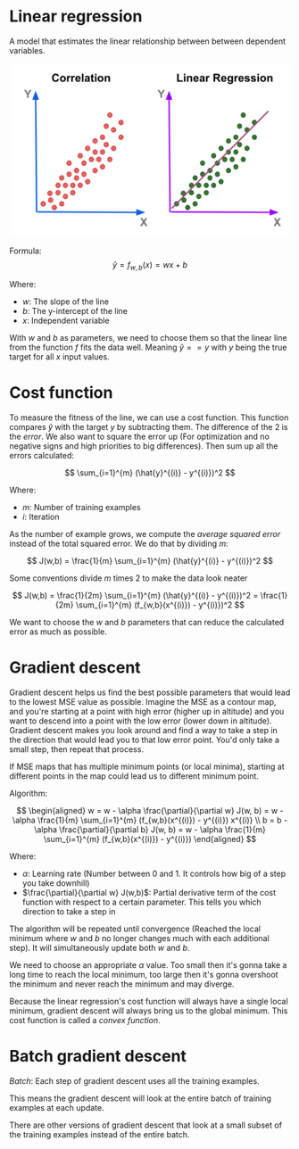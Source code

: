 # Linear regression

A model that estimates the linear relationship between between dependent variables.

![](./Assets/linear-regression-example-image.png)

Formula:
$$
\hat{y} = f_{w, b}(x) = wx + b
$$

Where:
- $w$: The slope of the line
- $b$: The y-intercept of the line
- $x$: Independent variable

With $w$ and $b$ as parameters, we need to choose them so that the linear line from the function $f$ fits the data well. Meaning $\hat{y} == y$ with $y$ being the true target for all $x$ input values.

# Cost function

To measure the fitness of the line, we can use a cost function. This function compares $\hat{y}$ with the target $y$ by subtracting them. The difference of the 2 is the *error*. We also want to square the error up (For optimization and no negative signs and high priorities to big differences). Then sum up all the errors calculated:

$$
\sum_{i=1}^{m} (\hat{y}^{(i)} - y^{(i)})^2
$$

Where:
- $m$: Number of training examples
- $i$: Iteration

As the number of example grows, we compute the *average squared error* instead of the total squared error. We do that by dividing $m$:

$$
J(w,b) = \frac{1}{m} \sum_{i=1}^{m} (\hat{y}^{(i)} - y^{(i)})^2
$$

Some conventions divide $m$ times 2 to make the data look neater

$$
J(w,b) = \frac{1}{2m} \sum_{i=1}^{m} (\hat{y}^{(i)} - y^{(i)})^2 = \frac{1}{2m} \sum_{i=1}^{m} (f_{w,b}(x^{(i)}) - y^{(i)})^2
$$

We want to choose the $w$ and $b$ parameters that can reduce the calculated error as much as possible.

# Gradient descent

Gradient descent helps us find the best possible parameters that would lead to the lowest MSE value as possible. Imagine the MSE as a contour map, and you're starting at a point with high error (higher up in altitude) and you want to descend into a point with the low error (lower down in altitude). Gradient descent makes you look around and find a way to take a step in the direction that would lead you to that low error point. You'd only take a small step, then repeat that process.

If MSE maps that has multiple minimum points (or local minima), starting at different points in the map could lead us to different minimum point.

Algorithm:

$$
\begin{aligned}
w = w - \alpha \frac{\partial}{\partial w} J(w, b) = w - \alpha \frac{1}{m} \sum_{i=1}^{m} (f_{w,b}(x^{(i)}) - y^{(i)}) x^{(i)}
\\
b = b - \alpha \frac{\partial}{\partial b} J(w, b) = w - \alpha \frac{1}{m} \sum_{i=1}^{m} (f_{w,b}(x^{(i)}) - y^{(i)})
\end{aligned}
$$

Where:
- $\alpha$: Learning rate (Number between 0 and 1. It controls how big of a step you take downhill)
- $\frac{\partial}{\partial w} J(w,b)$: Partial derivative term of the cost function with respect to a certain parameter. This tells you which direction to take a step in

The algorithm will be repeated until convergence (Reached the local minimum where $w$ and $b$ no longer changes much with each additional step). It will simultaneously update both $w$ and $b$.

We need to choose an appropriate $\alpha$ value. Too small then it's gonna take a long time to reach the local minimum, too large then it's gonna overshoot the minimum and never reach the minimum and may diverge.

Because the linear regression's cost function will always have a single local minimum, gradient descent will always bring us to the global minimum. This cost function is called a *convex function*.

# Batch gradient descent

*Batch*: Each step of gradient descent uses all the training examples.

This means the gradient descent will look at the entire batch of training examples at each update.

There are other versions of gradient descent that look at a small subset of the training examples instead of the entire batch.
